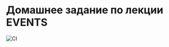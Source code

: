 # Домашнее задание по лекции EVENTS

![CI](https://github.com/SukhovAlex96/ahj-1/actions/workflows/web.yml/badge.svg)
